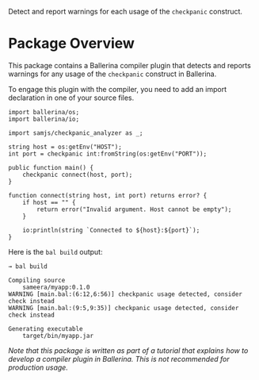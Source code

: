 Detect and report warnings for each usage of the `checkpanic` construct.

# Package Overview
This package contains a Ballerina compiler plugin that detects and reports warnings for any usage of the `checkpanic` construct in Ballerina.

To engage this plugin with the compiler, you need to add an import declaration in one of your source files. 

```
import ballerina/os;
import ballerina/io;

import samjs/checkpanic_analyzer as _;

string host = os:getEnv("HOST");
int port = checkpanic int:fromString(os:getEnv("PORT"));

public function main() {
    checkpanic connect(host, port);
}

function connect(string host, int port) returns error? {
    if host == "" {
        return error("Invalid argument. Host cannot be empty");
    }

    io:println(string `Connected to ${host}:${port}`);
}

```

Here is the `bal build` output:
```
→ bal build

Compiling source
	sameera/myapp:0.1.0
WARNING [main.bal:(6:12,6:56)] checkpanic usage detected, consider check instead
WARNING [main.bal:(9:5,9:35)] checkpanic usage detected, consider check instead

Generating executable
	target/bin/myapp.jar

```

*Note that this package is written as part of a tutorial that explains how to develop a compiler plugin in Ballerina. This is not recommended for production usage.*